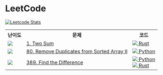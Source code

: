 # LeetCode

[![Leetcode Stats](https://leetcode.card.workers.dev/?username=ShapeLayer)](https://leetcode.com/ShapeLayer)


<table>
  <tr>
    <th>난이도</th>
    <th>문제</th>
    <th>코드</th>
  </tr>
  
  <tr>
    <td><img src="https://img.shields.io/badge/-easy-brightgreen" height=""></td>
    <td><a href="https://leetcode.com/problems/two-sum">1. Two Sum</a></td>
    <td><a href="./rust/1.rs"><img src="https://via.placeholder.com/13/dea584/000?text=%20"> Rust</a></td>
  </tr>

  <tr>
    <td><img src="https://img.shields.io/badge/-medium-yellow" height=""></td>
    <td><a href="https://leetcode.com/problems/remove-duplicates-from-sorted-array-ii">80. Remove Duplicates from Sorted Array II</a></td>
    <td><a href="./python/80.py"><img src="https://via.placeholder.com/13/3572A5/000?text=%20"> Python</a></td>
  </tr>

  <tr>
    <td><img src="https://img.shields.io/badge/-easy-brightgreen" height=""></td>
    <td><a href="https://leetcode.com/problems/find-the-difference">389. Find the Difference</a></td>
    <td><a href="./python/389.py"><img src="https://via.placeholder.com/13/3572A5/000?text=%20"> Python</a><br><a href="./rust/389.rs"><img src="https://via.placeholder.com/13/dea584/000?text=%20"> Rust</a></td>
  </tr>

</table>
